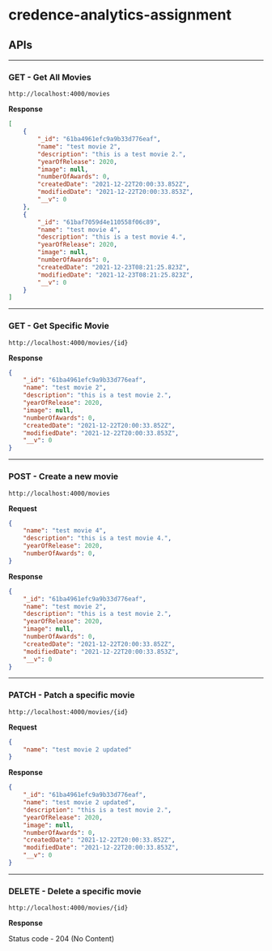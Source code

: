 # credence-analytics-assignment

## APIs

---

### GET - Get All Movies

```
http://localhost:4000/movies
```

**Response**

```JSON
[
    {
        "_id": "61ba4961efc9a9b33d776eaf",
        "name": "test movie 2",
        "description": "this is a test movie 2.",
        "yearOfRelease": 2020,
        "image": null,
        "numberOfAwards": 0,
        "createdDate": "2021-12-22T20:00:33.852Z",
        "modifiedDate": "2021-12-22T20:00:33.853Z",
        "__v": 0
    },
    {
        "_id": "61baf7059d4e110558f06c89",
        "name": "test movie 4",
        "description": "this is a test movie 4.",
        "yearOfRelease": 2020,
        "image": null,
        "numberOfAwards": 0,
        "createdDate": "2021-12-23T08:21:25.823Z",
        "modifiedDate": "2021-12-23T08:21:25.823Z",
        "__v": 0
    }
]
```

---

### GET - Get Specific Movie

```
http://localhost:4000/movies/{id}
```

**Response**

```JSON
{
    "_id": "61ba4961efc9a9b33d776eaf",
    "name": "test movie 2",
    "description": "this is a test movie 2.",
    "yearOfRelease": 2020,
    "image": null,
    "numberOfAwards": 0,
    "createdDate": "2021-12-22T20:00:33.852Z",
    "modifiedDate": "2021-12-22T20:00:33.853Z",
    "__v": 0
}
```

---

### POST - Create a new movie

```
http://localhost:4000/movies
```

**Request**

```JSON
{
    "name": "test movie 4",
    "description": "this is a test movie 4.",
    "yearOfRelease": 2020,
    "numberOfAwards": 0,
}
```

**Response**

```JSON
{
    "_id": "61ba4961efc9a9b33d776eaf",
    "name": "test movie 2",
    "description": "this is a test movie 2.",
    "yearOfRelease": 2020,
    "image": null,
    "numberOfAwards": 0,
    "createdDate": "2021-12-22T20:00:33.852Z",
    "modifiedDate": "2021-12-22T20:00:33.853Z",
    "__v": 0
}
```

---

### PATCH - Patch a specific movie

```
http://localhost:4000/movies/{id}
```

**Request**

```JSON
{
    "name": "test movie 2 updated"
}
```

**Response**

```JSON
{
    "_id": "61ba4961efc9a9b33d776eaf",
    "name": "test movie 2 updated",
    "description": "this is a test movie 2.",
    "yearOfRelease": 2020,
    "image": null,
    "numberOfAwards": 0,
    "createdDate": "2021-12-22T20:00:33.852Z",
    "modifiedDate": "2021-12-22T20:00:33.853Z",
    "__v": 0
}
```

---

### DELETE - Delete a specific movie

```
http://localhost:4000/movies/{id}
```

**Response**

Status code - 204 (No Content)
